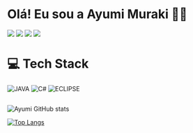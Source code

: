 # Olá! Eu sou a Ayumi Muraki 🖖🏻

<Div> 
  <a href="https://www.instagram.com/ayumi.muraki" target="_blank"><img src="https://img.shields.io/badge/-Instagram-%23E4405F?style=for-the-badge&logo=instagram&logoColor=white" target="_blank"></a>	
 <a href="ayustrange" target="_blank"><img src="https://img.shields.io/badge/Discord-7289DA?style=for-the-badge&logo=discord&logoColor=white" target="_blank"></a> 
  <a href = "naruse.ayumi2013@gmail.com"><img src="https://img.shields.io/badge/-Gmail-%23333?style=for-the-badge&logo=gmail&logoColor=white" target="_blank"></a>
  <a href="www.linkedin.com/in/ayumi-muraki-aa344220a" target="_blank"><img src="https://img.shields.io/badge/-LinkedIn-%230077B5?style=for-the-badge&logo=linkedin&logoColor=white" target="_blank"></a> 
  
</Div>

# 💻 Tech Stack

<div style="display: inline_block">
<img align="center" alt="JAVA" src="https://img.shields.io/badge/Java-ED8B00?style=for-the-badge&logo=openjdk&logoColor=white" />
<img align="center" alt="C#" src="https://img.shields.io/badge/C%23-239120?style=for-the-badge&logo=c-sharp&logoColor=white" />
<img align="center" alt="ECLIPSE" src="https://img.shields.io/badge/Eclipse-2C2255?style=for-the-badge&logo=eclipse&logoColor=white" />
</div>

##

![ Ayumi GitHub stats](https://github-readme-stats.vercel.app/api?username=AyuMuraki&show_icons=true&theme=rose)



[![Top Langs](https://github-readme-stats.vercel.app/api/top-langs/?username=AyuMuraki)](https://github.com/anuraghazra/github-readme-stats)
